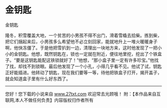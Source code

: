 # 金钥匙

金钥匙 

隆冬，积雪覆盖大地，一个贫苦的小男孩不得不出门，滑着雪橇去拾柴。拣到柴，把它们捆起来后，小男孩多么希望他不必立刻回家，能就地升上一堆火暖暖身子啊，他快冻僵了。于是他把雪扒到一边，清理出一块地方来，这时他发现了一把小小的金钥匙。他想，既然钥匙在，锁也一定就在附近，便往地里挖，挖出了个铁盒子。“要是这钥匙能配这铁锁就好了！”他想，“那小盒子里一定有许多珍宝。”他找了找，却找不到锁眼。最后他发现了一个小孔，小得几乎看不见。他试了试，钥匙正好能插进。他转动了钥匙，现在我们要等一等，待他把铁盒子打开，揭开盖子，就会知道盒子里有什么好东西了。 

                  
--------------------
您好！您下载的小说来自 www.27txt.com 欢迎常去光顾哦！
附：【本作品来自互联网,本人不做任何负责】内容版权归作者所有